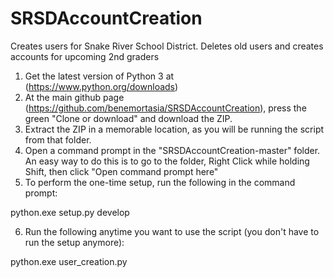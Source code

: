 # SRSDAccountCreation
Creates users for Snake River School District. Deletes old users and creates accounts for upcoming 2nd graders

1) Get the latest version of Python 3 at (https://www.python.org/downloads)
2) At the main github page (https://github.com/benemortasia/SRSDAccountCreation), press the green "Clone or download" and download the ZIP.
3) Extract the ZIP in a memorable location, as you will be running the script from that folder.
4) Open a command prompt in the "SRSDAccountCreation-master" folder. An easy way to do this is to go to the folder, Right Click while holding Shift, then click "Open command prompt here"
5) To perform the one-time setup, run the following in the command prompt:

  python.exe setup.py develop

6) Run the following anytime you want to use the script (you don't have to run the setup anymore):

  python.exe user_creation.py
